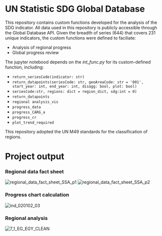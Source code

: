 # UN Statistic SDG Global Database

This repository contains custom functions developed for the analysis of the SDG indicator. All data used in this repository is publicly accessible through the Global Database API. Given the breadth of series (644) that covers 231 unique indicators, the custom functions were defined to faciliate:
* Analysis of regional progress
* Global progress review

The jupyter notebood depends on the *int_func.py* for its custom-defined function, including:
* `return_seriesCode(indicator: str)`
* `return_datapoints(seriesCode: str, geoAreaCode: str = '001', start_year: int, end_year: int, disagg: bool, plot: bool)`
* `seriesCode:str, regions: dict = region_dict, sdg:int = 0)`
* `return_datapoints`
* `regional analysis_vis`
* `progress_data`
* `progress_CARG_a`
* `progress_cr`
* `plot_trend_required`


This repository adopted the UN M49 standards for the classification of regions.

# Project output
### Regional data fact sheet
![regional_data_fact_sheet_SSA_p1](https://user-images.githubusercontent.com/78350303/204588291-25488592-f66e-47f3-a074-15955ece0c0f.jpg)
![regional_data_fact_sheet_SSA_p2](https://user-images.githubusercontent.com/78350303/204588294-d3ea481b-fb75-48e7-97c4-3cf5592c6549.jpg)

### Progress chart calculation 
![ind_020102_03](https://user-images.githubusercontent.com/78350303/204618361-fcf0b9ca-2089-4314-ba8b-fc4953b795e4.svg)

### Regional analysis
![7_1_EG_EGY_CLEAN](https://user-images.githubusercontent.com/78350303/204618662-b9dc292c-ac74-46ff-b158-5839ef5e0e2e.jpg)
